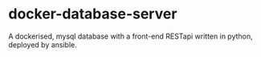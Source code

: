 # docker-database-server
A dockerised, mysql database with a front-end RESTapi written in python, deployed by ansible.
